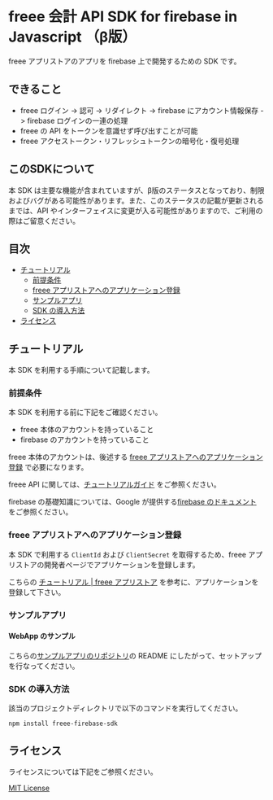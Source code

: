 # freee 会計 API SDK for firebase in Javascript （β版）

freee アプリストアのアプリを firebase 上で開発するための SDK です。

## できること

- freee ログイン -> 認可 -> リダイレクト -> firebase にアカウント情報保存 -> firebase ログインの一連の処理
- freee の API をトークンを意識せず呼び出すことが可能
- freee アクセストークン・リフレッシュトークンの暗号化・復号処理

## このSDKについて

本 SDK は主要な機能が含まれていますが、β版のステータスとなっており、制限およびバグがある可能性があります。また、このステータスの記載が更新されるまでは、API やインターフェイスに変更が入る可能性がありますので、ご利用の際はご留意ください。

## 目次

- [チュートリアル](#チュートリアル)
  - [前提条件](#前提条件)
  - [freee アプリストアへのアプリケーション登録](#freee-アプリストアへのアプリケーション登録)
  - [サンプルアプリ](#サンプルアプリ)
  - [SDK の導入方法](#SDK-の導入方法)
- [ライセンス](#ライセンス)

## チュートリアル

本 SDK を利用する手順について記載します。

### 前提条件

本 SDK を利用する前に下記をご確認ください。

- freee 本体のアカウントを持っていること
- firebase のアカウントを持っていること

freee 本体のアカウントは、後述する [freee アプリストアへのアプリケーション登録](#freee-アプリストアへのアプリケーション登録) で必要になります。

freee API に関しては、[チュートリアルガイド](https://app.secure.freee.co.jp/developers/tutorials/1-freee%20API%E3%82%92%E5%A7%8B%E3%82%81%E3%82%8B#freee%20API%E3%82%92%E5%A7%8B%E3%82%81%E3%82%8B) をご参照ください。

firebase の基礎知識については、Google が提供する[firebase のドキュメント](https://firebase.google.com/docs) をご参照ください。

### freee アプリストアへのアプリケーション登録

本 SDK で利用する `ClientId` および `ClientSecret` を取得するため、freee アプリストアの開発者ページでアプリケーションを登録します。

こちらの [チュートリアル | freee アプリストア](https://app.secure.freee.co.jp/developers/tutorials/2-%E3%82%A2%E3%83%97%E3%83%AA%E3%82%B1%E3%83%BC%E3%82%B7%E3%83%A7%E3%83%B3%E3%82%92%E4%BD%9C%E6%88%90%E3%81%99%E3%82%8B) を参考に、アプリケーションを登録して下さい。

### サンプルアプリ

#### WebApp のサンプル

こちらの[サンプルアプリのリポジトリ](https://github.com/freee/freee-app-template-firebase)の README にしたがって、セットアップを行なってください。

### SDK の導入方法

該当のプロジェクトディレクトリで以下のコマンドを実行してください。

`npm install freee-firebase-sdk`

## ライセンス

ライセンスについては下記をご参照ください。

[MIT License](./LICENSE)
